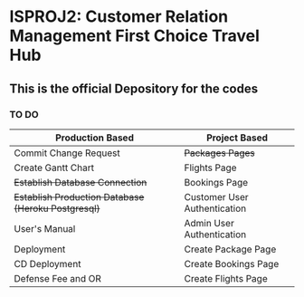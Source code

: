 # ISPROJ2: Customer Relation Management First Choice Travel Hub

## This is the official Depository for the codes

### TO DO

Production Based | Project Based 
---|---
Commit Change Request | ~~Packages Pages~~
Create Gantt Chart | Flights Page
~~Establish Database Connection~~ | Bookings Page
~~Establish Production Database (Heroku Postgresql)~~ | Customer User Authentication
User's Manual | Admin User Authentication
Deployment | Create Package Page
CD Deployment | Create Bookings Page
Defense Fee and OR | Create Flights Page
<!-- 
**Production Based**
- [ ] Commit Change Request
- [ ] Create Gantt Chart
- [x] Establish Database Connection
- [x] Establish Production Database (Heroku Postgresql)
- [ ] User's Manual
- [ ] Source Code

**Project Base**
- [x] Packages Page
- [ ] Flights Page
- [ ] Bookings Page
- [ ] Customer User Authentication
- [ ] Admin User Authentication
- [ ] Create Packages Page
- [ ] Create Bookings Page
- [ ] Create Flights Page -->